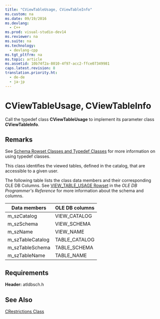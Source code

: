 ```yaml
---
title: "CViewTableUsage, CViewTableInfo"
ms.custom: na
ms.date: 09/19/2016
ms.devlang: 
  - C++
ms.prod: visual-studio-dev14
ms.reviewer: na
ms.suite: na
ms.technology: 
  - devlang-cpp
ms.tgt_pltfrm: na
ms.topic: article
ms.assetid: 10b74f2a-8010-4f97-acc2-ffce07349981
caps.latest.revision: 8
translation.priority.ht: 
  - de-de
  - ja-jp
---
```

# CViewTableUsage, CViewTableInfo
Call the typedef class **CViewTableUsage** to implement its parameter class **CViewTableInfo**.  
  
## Remarks  
 See [Schema Rowset Classes and Typedef Classes](../vs140/Schema-Rowset-Classes-and-Typedef-Classes.md) for more information on using typedef classes.  
  
 This class identifies the viewed tables, defined in the catalog, that are accessible to a given user.  
  
 The following table lists the class data members and their corresponding OLE DB Columns. See [VIEW_TABLE_USAGE Rowset](https://msdn.microsoft.com/en-us/library/ms719727.aspx) in the *OLE DB Programmer's Reference* for more information about the schema and columns.  
  
|Data members|OLE DB columns|  
|------------------|--------------------|  
|m_szCatalog|VIEW_CATALOG|  
|m_szSchema|VIEW_SCHEMA|  
|m_szName|VIEW_NAME|  
|m_szTableCatalog|TABLE_CATALOG|  
|m_szTableSchema|TABLE_SCHEMA|  
|m_szTableName|TABLE_NAME|  
  
## Requirements  
 **Header:** atldbsch.h  
  
## See Also  
 [CRestrictions Class](../vs140/CRestrictions-Class.md)